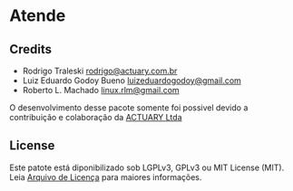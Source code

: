 # Atende




## Credits

- Rodrigo Traleski <rodrigo@actuary.com.br>
- Luiz Eduardo Godoy Bueno <luizeduardogodoy@gmail.com>
- Roberto L. Machado <linux.rlm@gmail.com>

O desenvolvimento desse pacote somente foi possivel devido a contribuição e colaboração da 
[ACTUARY Ltda](http://www.actuary.com.br/v2/informatica/index.php) 

## License

Este patote está diponibilizado sob LGPLv3, GPLv3 ou MIT License (MIT). Leia  [Arquivo de Licença](LICENSE.md) para maiores informações.

[ico-stars]: https://img.shields.io/github/stars/nfephp-org/Atende.svg?style=flat-square
[ico-forks]: https://img.shields.io/github/forks/nfephp-org/Atende.svg?style=flat-square
[ico-issues]: https://img.shields.io/github/issues/nfephp-org/Atende.svg?style=flat-square
[ico-travis]: https://img.shields.io/travis/nfephp-org/Atende/master.svg?style=flat-square
[ico-scrutinizer]: https://img.shields.io/scrutinizer/coverage/g/nfephp-org/Atende.svg?style=flat-square
[ico-code-quality]: https://img.shields.io/scrutinizer/g/nfephp-org/Atende.svg?style=flat-square
[ico-downloads]: https://img.shields.io/packagist/dt/nfephp-org/Atende.svg?style=flat-square
[ico-version]: https://img.shields.io/packagist/v/nfephp-org/Atende.svg?style=flat-square
[ico-license]: https://poser.pugx.org/nfephp-org/Atende/license.svg?style=flat-square

[link-packagist]: https://packagist.org/packages/nfephp-org/Atende
[link-travis]: https://travis-ci.org/nfephp-org/Atende
[link-scrutinizer]: https://scrutinizer-ci.com/g/nfephp-org/Atende/code-structure
[link-code-quality]: https://scrutinizer-ci.com/g/nfephp-org/Atende
[link-downloads]: https://packagist.org/packages/nfephp-org/Atende
[link-author]: https://github.com/nfephp-org
[link-issues]: https://github.com/nfephp-org/Atende/issues
[link-forks]: https://github.com/nfephp-org/Atende/network
[link-stars]: https://github.com/nfephp-org/Atende/stargazers
